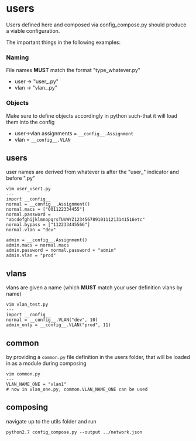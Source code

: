 users
===

Users defined here and composed via config_compose.py should produce a viable configuration.

The important things in the following examples:

### Naming

File names **MUST** match the format "type_whatever.py"
* user -> "user_<name>.py"
* vlan -> "vlan_<whatever>.py"

### Objects

Make sure to define objects accordingly in python such-that it will load them into the config
* user->vlan assignments = `__config__.Assignment`
* vlan = `__config__.VLAN`

## users

user names are derived from whatever is after the "user_" indicator and before ".py"
```
vim user_user1.py
---
import __config__
normal = __config__.Assignment()
normal.macs = ["001122334455"]
normal.password = "abcdefghijklmnopqrsTUVWYZ12345678910111213141516etc"
normal.bypass = ["112233445566"]
normal.vlan = "dev"

admin = __config__.Assignment()
admin.macs = normal.macs
admin.password = normal.password + "admin"
admin.vlan = "prod"
```

## vlans

vlans are given a name (which **MUST** match your user definition vlans by name)
```
vim vlan_test.py
---
import __config__
normal = __config__.VLAN("dev", 10)
admin_only = __config__.VLAN("prod", 11)
```

## common

by providing a `common.py` file definition in the users folder, that will be loaded in as a module during composing
```
vim common.py
---
VLAN_NAME_ONE = "vlan1"
# now in vlan_one.py, common.VLAN_NAME_ONE can be used
```

## composing

navigate up to the utils folder and run
```
python2.7 config_compose.py --output ../network.json
```
